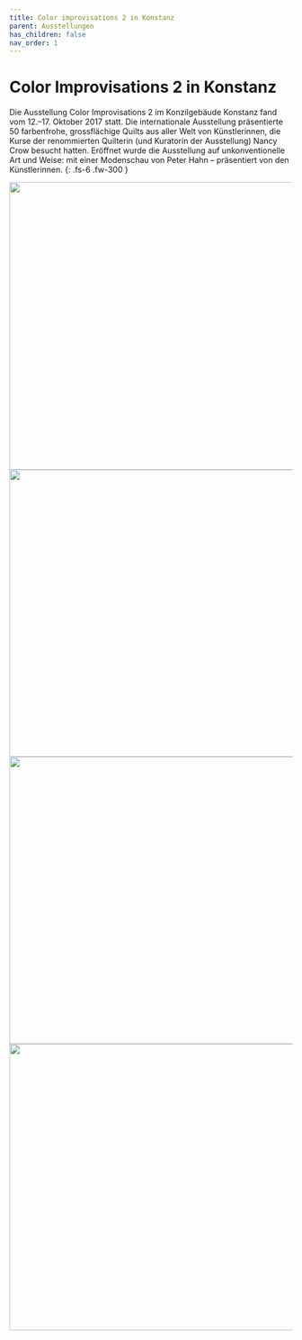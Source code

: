 ```yaml
---
title: Color improvisations 2 in Konstanz
parent: Ausstellungen
has_children: false
nav_order: 1
---
```


# Color Improvisations 2 in Konstanz

Die Ausstellung Color Improvisations 2 im Konzilgebäude Konstanz fand vom 12.–17. Oktober 2017 statt. Die internationale Ausstellung präsentierte 50 farbenfrohe, grossflächige Quilts aus aller Welt von Künstlerinnen, die Kurse der renommierten Quilterin (und Kuratorin der Ausstellung) Nancy Crow besucht hatten. Eröffnet wurde die Ausstellung auf unkonventionelle Art und Weise: mit einer Modenschau von Peter Hahn – präsentiert von den Künstlerinnen.
{: .fs-6 .fw-300 }

<img src="images/exhibitions1/1.jpg" loading="lazy" alt="" width="768" height="511">
<img src="images/exhibitions1/2.jpg" loading="lazy" alt="" width="768" height="510">
<img src="images/exhibitions1/3.jpg" loading="lazy" alt="" width="768" height="510">
<img src="images/exhibitions1/4.jpg" loading="lazy" alt="" width="768" height="509">
